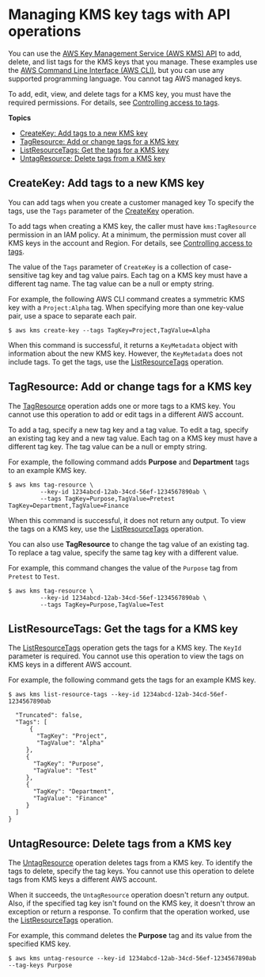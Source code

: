 # Managing KMS key tags with API operations<a name="manage-tags-api"></a>

You can use the [AWS Key Management Service \(AWS KMS\) API](https://docs.aws.amazon.com/kms/latest/APIReference/) to add, delete, and list tags for the KMS keys that you manage\. These examples use the [AWS Command Line Interface \(AWS CLI\)](https://aws.amazon.com/cli/), but you can use any supported programming language\. You cannot tag AWS managed keys\.

To add, edit, view, and delete tags for a KMS key, you must have the required permissions\. For details, see [Controlling access to tags](tag-permissions.md)\.

**Topics**
+ [CreateKey: Add tags to a new KMS key](#tagging-keys-create-key)
+ [TagResource: Add or change tags for a KMS key](#tagging-keys-tag-resource)
+ [ListResourceTags: Get the tags for a KMS key](#tagging-keys-list-resource-tags)
+ [UntagResource: Delete tags from a KMS key](#tagging-keys-untag-resource)

## CreateKey: Add tags to a new KMS key<a name="tagging-keys-create-key"></a>

You can add tags when you create a customer managed key To specify the tags, use the `Tags` parameter of the [CreateKey](https://docs.aws.amazon.com/kms/latest/APIReference/API_CreateKey.html) operation\. 

To add tags when creating a KMS key, the caller must have `kms:TagResource` permission in an IAM policy\. At a minimum, the permission must cover all KMS keys in the account and Region\. For details, see [Controlling access to tags](tag-permissions.md)\.

The value of the `Tags` parameter of `CreateKey` is a collection of case\-sensitive tag key and tag value pairs\. Each tag on a KMS key must have a different tag name\. The tag value can be a null or empty string\.

For example, the following AWS CLI command creates a symmetric KMS key with a `Project:Alpha` tag\. When specifying more than one key\-value pair, use a space to separate each pair\. 

```
$ aws kms create-key --tags TagKey=Project,TagValue=Alpha
```

When this command is successful, it returns a `KeyMetadata` object with information about the new KMS key\. However, the `KeyMetadata` does not include tags\. To get the tags, use the [ListResourceTags](#tagging-keys-list-resource-tags) operation\.

## TagResource: Add or change tags for a KMS key<a name="tagging-keys-tag-resource"></a>

The [TagResource](https://docs.aws.amazon.com/kms/latest/APIReference/API_TagResource.html) operation adds one or more tags to a KMS key\. You cannot use this operation to add or edit tags in a different AWS account\.

To add a tag, specify a new tag key and a tag value\. To edit a tag, specify an existing tag key and a new tag value\. Each tag on a KMS key must have a different tag key\. The tag value can be a null or empty string\.

For example, the following command adds **Purpose** and **Department** tags to an example KMS key\.

```
$ aws kms tag-resource \
         --key-id 1234abcd-12ab-34cd-56ef-1234567890ab \
         --tags TagKey=Purpose,TagValue=Pretest TagKey=Department,TagValue=Finance
```

When this command is successful, it does not return any output\. To view the tags on a KMS key, use the [ListResourceTags](https://docs.aws.amazon.com/kms/latest/APIReference/API_ListResourceTags.html) operation\.

You can also use **TagResource** to change the tag value of an existing tag\. To replace a tag value, specify the same tag key with a different value\.

For example, this command changes the value of the `Purpose` tag from `Pretest` to `Test`\.

```
$ aws kms tag-resource \
         --key-id 1234abcd-12ab-34cd-56ef-1234567890ab \
         --tags TagKey=Purpose,TagValue=Test
```

## ListResourceTags: Get the tags for a KMS key<a name="tagging-keys-list-resource-tags"></a>

The [ListResourceTags](https://docs.aws.amazon.com/kms/latest/APIReference/API_ListResourceTags.html) operation gets the tags for a KMS key\. The `KeyId` parameter is required\. You cannot use this operation to view the tags on KMS keys in a different AWS account\.

For example, the following command gets the tags for an example KMS key\.

```
$ aws kms list-resource-tags --key-id 1234abcd-12ab-34cd-56ef-1234567890ab
       
  "Truncated": false,
  "Tags": [
      {
        "TagKey": "Project",
        "TagValue": "Alpha"
     },
     {
       "TagKey": "Purpose",
       "TagValue": "Test"
     },
     {
       "TagKey": "Department",
       "TagValue": "Finance"
     }
  ]
}
```

## UntagResource: Delete tags from a KMS key<a name="tagging-keys-untag-resource"></a>

The [UntagResource](https://docs.aws.amazon.com/kms/latest/APIReference/API_UntagResource.html) operation deletes tags from a KMS key\. To identify the tags to delete, specify the tag keys\. You cannot use this operation to delete tags from KMS keys a different AWS account\.

When it succeeds, the `UntagResource` operation doesn't return any output\. Also, if the specified tag key isn't found on the KMS key, it doesn't throw an exception or return a response\. To confirm that the operation worked, use the [ListResourceTags](https://docs.aws.amazon.com/kms/latest/APIReference/API_ListResourceTags.html) operation\.

For example, this command deletes the **Purpose** tag and its value from the specified KMS key\.

```
$ aws kms untag-resource --key-id 1234abcd-12ab-34cd-56ef-1234567890ab --tag-keys Purpose
```